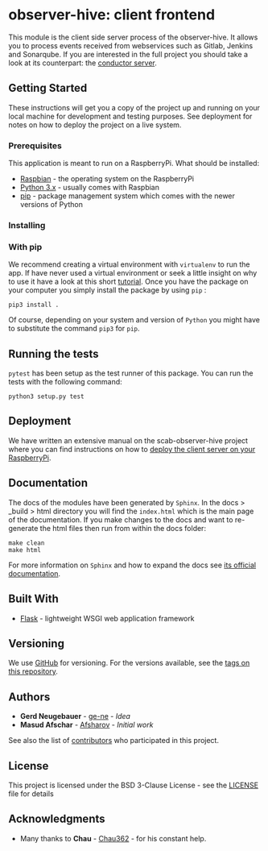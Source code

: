 # observer-hive: client frontend

This module is the client side server process of the observer-hive. It allows you to process events received
from webservices such as Gitlab, Jenkins and Sonarqube. If you are interested in the full project you should
take a look at its counterpart: the [conductor server](https://iteragit.iteratec.de/observer-hive/scab-oberserver-hive).

## Getting Started

These instructions will get you a copy of the project up and running on your local machine for development and testing purposes. See deployment for notes on how to deploy the project on a live system.

### Prerequisites

This application is meant to run on a RaspberryPi. What should be installed:

* [Raspbian](https://www.raspberrypi.org/downloads/raspbian/) - the operating system on the RaspberryPi
* [Python 3.x](https://www.python.org) - usually comes with Raspbian
* [pip]() - package management system which comes with the newer versions of Python

### Installing

### With pip

We recommend creating a virtual environment with `virtualenv` to run the app. If have never used a 
virtual environment or seek a little insight on why to use it have a look at this short 
[tutorial](http://www.pythonforbeginners.com/basics/how-to-use-python-virtualenv/).
Once you have the package on your computer you simply install the package by using `pip` :

```
pip3 install .
```

Of course, depending on your system and version of `Python` you might have to substitute the command 
`pip3` for `pip`.

## Running the tests

`pytest` has been setup as the test runner of this package. You can run the tests with the following command:

```
python3 setup.py test
```

## Deployment

We have written an extensive manual on the scab-observer-hive project where you can find instructions
on how to [deploy the client server on your RaspberryPi](). 

## Documentation

The docs of the modules have been generated by `Sphinx`. In the docs > _build > html directory you will find the
`index.html` which is the main page of the documentation. If you make changes to the docs and want to re-generate
the html files then run from within the docs folder:

```
make clean
make html
```

For more information on `Sphinx` and how to expand the docs see 
[its official documentation](http://www.sphinx-doc.org/en/master/).

## Built With

* [Flask](http://flask.pocoo.org/) - lightweight WSGI web application framework

## Versioning

We use [GitHub](https://github.com/) for versioning. For the versions available, see the [tags on this repository](https://github.com/Afsharov/observer-frontend/tags). 

## Authors

* **Gerd Neugebauer** - [ge-ne](https://github.com/ge-ne) - *Idea*
* **Masud Afschar** - [Afsharov](https://github.com/Afsharov) - *Initial work*

See also the list of [contributors](https://github.com/Afsharov/observer-frontend/graphs/contributors) who participated in this project.

## License

This project is licensed under the BSD 3-Clause License - see the [LICENSE](LICENSE) file for details

## Acknowledgments

* Many thanks to **Chau** - [Chau362](https://github.com/Chau362) - for his constant help.